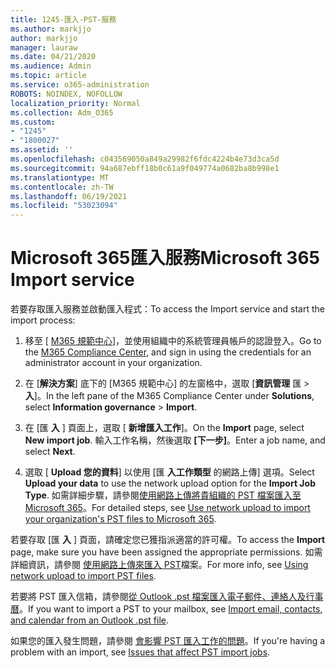 ```yaml
---
title: 1245-匯入-PST-服務
ms.author: markjjo
author: markjjo
manager: lauraw
ms.date: 04/21/2020
ms.audience: Admin
ms.topic: article
ms.service: o365-administration
ROBOTS: NOINDEX, NOFOLLOW
localization_priority: Normal
ms.collection: Adm_O365
ms.custom:
- "1245"
- "1800027"
ms.assetid: ''
ms.openlocfilehash: c043569050a849a29982f6fdc4224b4e73d3ca5d
ms.sourcegitcommit: 94a687ebff18b0c61a9f049774a0682ba8b998e1
ms.translationtype: MT
ms.contentlocale: zh-TW
ms.lasthandoff: 06/19/2021
ms.locfileid: "53023094"
---
```

# <a name="microsoft-365-import-service"></a><span data-ttu-id="eb5e9-102">Microsoft 365匯入服務</span><span class="sxs-lookup"><span data-stu-id="eb5e9-102">Microsoft 365 Import service</span></span>

<span data-ttu-id="eb5e9-103">若要存取匯入服務並啟動匯入程式：</span><span class="sxs-lookup"><span data-stu-id="eb5e9-103">To access the Import service and start the import process:</span></span>

1. <span data-ttu-id="eb5e9-104">移至 [ [M365 規範中心](https://compliance.microsoft.com/)]，並使用組織中的系統管理員帳戶的認證登入。</span><span class="sxs-lookup"><span data-stu-id="eb5e9-104">Go to the [M365 Compliance Center](https://compliance.microsoft.com/), and sign in using the credentials for an administrator account in your organization.</span></span>

1. <span data-ttu-id="eb5e9-105">在 [**解決方案**] 底下的 [M365 規範中心] 的左窗格中，選取 [**資訊管理** 匯  >  **入**]。</span><span class="sxs-lookup"><span data-stu-id="eb5e9-105">In the left pane of the M365 Compliance Center under **Solutions**, select **Information governance** > **Import**.</span></span>

1. <span data-ttu-id="eb5e9-106">在 [匯 **入** ] 頁面上，選取 [ **新增匯入工作**]。</span><span class="sxs-lookup"><span data-stu-id="eb5e9-106">On the **Import** page, select **New import job**.</span></span> <span data-ttu-id="eb5e9-107">輸入工作名稱，然後選取 **[下一步]**。</span><span class="sxs-lookup"><span data-stu-id="eb5e9-107">Enter a job name, and select **Next**.</span></span>

1. <span data-ttu-id="eb5e9-108">選取 [ **Upload 您的資料**] 以使用 [匯 **入工作類型** 的網路上傳] 選項。</span><span class="sxs-lookup"><span data-stu-id="eb5e9-108">Select **Upload your data** to use the network upload option for the **Import Job Type**.</span></span> <span data-ttu-id="eb5e9-109">如需詳細步驟，請參閱[使用網路上傳將貴組織的 PST 檔案匯入至 Microsoft 365](/compliance/use-network-upload-to-import-pst-files)。</span><span class="sxs-lookup"><span data-stu-id="eb5e9-109">For detailed steps, see [Use network upload to import your organization's PST files to Microsoft 365](/compliance/use-network-upload-to-import-pst-files).</span></span>

<span data-ttu-id="eb5e9-110">若要存取 [匯 **入** ] 頁面，請確定您已獲指派適當的許可權。</span><span class="sxs-lookup"><span data-stu-id="eb5e9-110">To access the **Import** page, make sure you have been assigned the appropriate permissions.</span></span> <span data-ttu-id="eb5e9-111">如需詳細資訊，請參閱 [使用網路上傳來匯入 PST](/microsoft-365/compliance/importing-pst-files-to-office-365#using-network-upload-to-import-pst-files)檔案。</span><span class="sxs-lookup"><span data-stu-id="eb5e9-111">For more info, see [Using network upload to import PST files](/microsoft-365/compliance/importing-pst-files-to-office-365#using-network-upload-to-import-pst-files).</span></span>

<span data-ttu-id="eb5e9-112">若要將 PST 匯入信箱，請參閱[從 Outlook .pst 檔案匯入電子郵件、連絡人及行事曆](https://support.office.com/article/import-email-contacts-and-calendar-from-an-outlook-pst-file-431a8e9a-f99f-4d5f-ae48-ded54b3440ac)。</span><span class="sxs-lookup"><span data-stu-id="eb5e9-112">If you want to import a PST to your mailbox, see [Import email, contacts, and calendar from an Outlook .pst file](https://support.office.com/article/import-email-contacts-and-calendar-from-an-outlook-pst-file-431a8e9a-f99f-4d5f-ae48-ded54b3440ac).</span></span>

<span data-ttu-id="eb5e9-113">如果您的匯入發生問題，請參閱 [會影響 PST 匯入工作的問題](/office365/troubleshoot/pst-import-service/issues-with-pst-import-job)。</span><span class="sxs-lookup"><span data-stu-id="eb5e9-113">If you're having a problem with an import, see [Issues that affect PST import jobs](/office365/troubleshoot/pst-import-service/issues-with-pst-import-job).</span></span>

